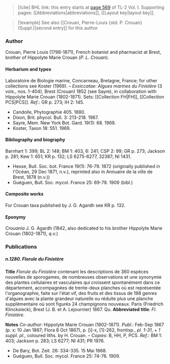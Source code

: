 > [!cite] BHL link: this entry starts at [page 569](https://www.biodiversitylibrary.org/item/103414#page/617/mode/1up) of TL-2 Vol. I.
> Supporting pages: [[Abbreviations|abbreviations]], [[Layout key|layout key]].

> [!example] See also [[Crouan, Pierre-Louis {std. P. Crouan} (Suppl.)|second entry]] for this author

### Author

Crouan, Pierre Louis (1798-1871), French botanist and pharmacist at Brest, brother of Hippolyte Marie Crouan (*P. L. Crouan*).

#### Herbarium and types

Laboratoire de Biologie marine, Concarneau, Bretagne, France; for other collections see Koster (1969). – *Exsiccatae*: *Algues marines du Finistère* (3 vols., nos. 1-404), Brest (Crouan) 1852 (see Sayre), in collaboration with Hippolyte Marie Crouan (1802-1871). Sets: [[Collection FH|FH]], [[Collection PCS|PCS]].
*Ref*.: GR p. 273; IH 2: 145.
- Candolle, Phytographie 405. 1880.
- Dixon, Brit. phycol. Bull. 3: 213-218. 1967.
- Sayre, Mem. New York Bot. Gard. 19(1): 68. 1969.
- Koster, Taxon 18: 551. 1969.

#### Bibliography and biography

Barnhart 1: 399; BL 2: 148; BM 1: 403, 6: 241; CSP 2: 99; GR p. 273; Jackson p. 281; Kew 1: 651; KR p. 132; LS 6275-6277, 32387; NI 1431.
- Hesse, Bull. Soc. bot. France 19(1): 76-79. 1872 (originally published in l'Océan, 29 Dec 1871, n.v.), reprinted also in Annuaire de la ville de Brest, 1878 (n.v.))
- Guéguen, Bull. Soc. mycol. France 25: 69-78. 1909 (bibl.)

#### Composite works

For Crouan taxa published by J. G. Agardh see KR p. 132.

#### Eponymy

*Crouania* J. G. Agardh (1842, also dedicated to his brother Hippolyte Marie Crouan (1802-1871), *q.v.*)

### Publications

##### n.1280. Florule du Finistère

**Title**
*Florule du Finistère* contenant les descriptions de 360 espèces nouvelles de sporogames, de nombreuses observations et une synonymie des plantes cellulaires et vasculaires qui croissent spontanément dans ce département, accompagnées de trente-deux planches où est représentée l'organographie, faite sur l'état vif, des fruits et des tissus de 198 genres d'algues avec la plante grandeur naturelle ou réduite plus une planche supplémentaire où sont figurés 24 champignons nouveaux. Paris (Friedrich Klincksieck), Brest (J. B. et A. Lejournier) 1867. Qu.
**Abbreviated title**: *Fl. Finistère*.

**Notes**
*Co-author*: Hippolyte Marie Crouan (1802-1871).
*Publ*.: Feb-Sep 1867 (p. x: 10 Jan 1867; Flora 8 Oct 1867), p. \[i\]-x, \[1\]-262, frontisp., *pl. 1-31*, + *1 suppl. pl*., coloured liths. by H. Crouan. – *Copies*: B, HH, P, PCS.
*Ref*.: BM 1: 403; Jackson p. 283; LS 6277; NI 431; PR 1976.
- De Bary, Bot. Zeit. 26: 334-335. 15 Mai 1868.
- Guéguen, Bull. Soc. mycol. France 25: 74-76. 1909.

